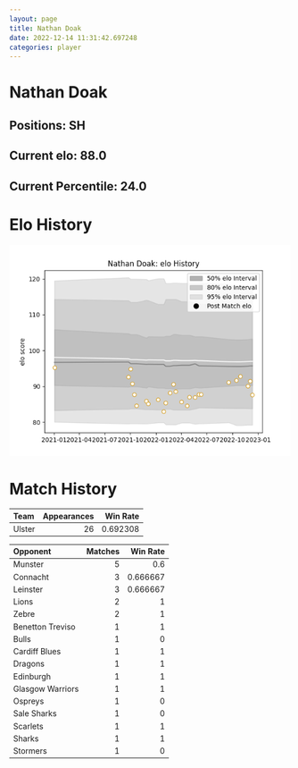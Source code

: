 ```yaml
---  
layout: page  
title: Nathan Doak  
date: 2022-12-14 11:31:42.697248  
categories: player  
---
```

# Nathan Doak

## Positions: SH

## Current elo: 88.0

## Current Percentile: 24.0

# Elo History


![elo history](history_NathanDoak.png)
# Match History


| Team   |   Appearances |   Win Rate |
|:-------|--------------:|-----------:|
| Ulster |            26 |   0.692308 |

| Opponent         |   Matches |   Win Rate |
|:-----------------|----------:|-----------:|
| Munster          |         5 |   0.6      |
| Connacht         |         3 |   0.666667 |
| Leinster         |         3 |   0.666667 |
| Lions            |         2 |   1        |
| Zebre            |         2 |   1        |
| Benetton Treviso |         1 |   1        |
| Bulls            |         1 |   0        |
| Cardiff Blues    |         1 |   1        |
| Dragons          |         1 |   1        |
| Edinburgh        |         1 |   1        |
| Glasgow Warriors |         1 |   1        |
| Ospreys          |         1 |   0        |
| Sale Sharks      |         1 |   0        |
| Scarlets         |         1 |   1        |
| Sharks           |         1 |   1        |
| Stormers         |         1 |   0        |